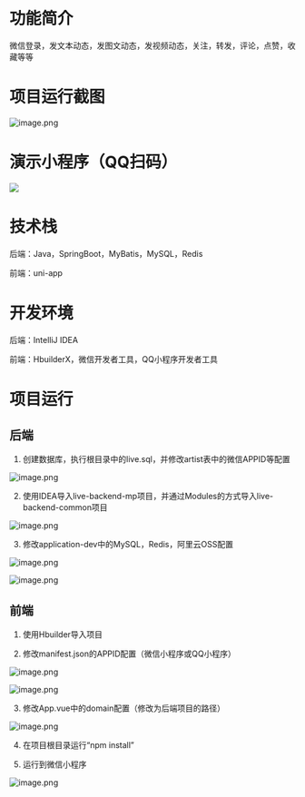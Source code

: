 # 功能简介

微信登录，发文本动态，发图文动态，发视频动态，关注，转发，评论，点赞，收藏等等

# 项目运行截图

![image.png](https://upload-images.jianshu.io/upload_images/1754553-a870b839d364ca92.png?imageMogr2/auto-orient/strip%7CimageView2/2/w/1240)

# 演示小程序（QQ扫码）

![](https://cclive.org.cn/miniqq.png)

# 技术栈

后端：Java，SpringBoot，MyBatis，MySQL，Redis

前端：uni-app

# 开发环境

后端：IntelliJ IDEA

前端：HbuilderX，微信开发者工具，QQ小程序开发者工具

# 项目运行

## 后端

1. 创建数据库，执行根目录中的live.sql，并修改artist表中的微信APPID等配置

![image.png](https://upload-images.jianshu.io/upload_images/1754553-996c58c6a5bd443c.png?imageMogr2/auto-orient/strip%7CimageView2/2/w/1240)

2. 使用IDEA导入live-backend-mp项目，并通过Modules的方式导入live-backend-common项目

![image.png](https://upload-images.jianshu.io/upload_images/1754553-b9c521cc05c9daf4.png?imageMogr2/auto-orient/strip%7CimageView2/2/w/1240)

3. 修改application-dev中的MySQL，Redis，阿里云OSS配置

![image.png](https://upload-images.jianshu.io/upload_images/1754553-9f45dc596be980de.png?imageMogr2/auto-orient/strip%7CimageView2/2/w/1240)

![image.png](https://upload-images.jianshu.io/upload_images/1754553-202694c75f360a9a.png?imageMogr2/auto-orient/strip%7CimageView2/2/w/1240)

## 前端

1. 使用Hbuilder导入项目

2. 修改manifest.json的APPID配置（微信小程序或QQ小程序）

![image.png](https://upload-images.jianshu.io/upload_images/1754553-ee5278336889869c.png?imageMogr2/auto-orient/strip%7CimageView2/2/w/1240)

![image.png](https://upload-images.jianshu.io/upload_images/1754553-d4d9f7f24328b0f3.png?imageMogr2/auto-orient/strip%7CimageView2/2/w/1240)

3. 修改App.vue中的domain配置（修改为后端项目的路径）

![image.png](https://upload-images.jianshu.io/upload_images/1754553-26b1b3281e92399c.png?imageMogr2/auto-orient/strip%7CimageView2/2/w/1240)

4. 在项目根目录运行“npm install”

5. 运行到微信小程序

![image.png](https://upload-images.jianshu.io/upload_images/1754553-25c7af0b1cd18477.png?imageMogr2/auto-orient/strip%7CimageView2/2/w/1240)

